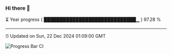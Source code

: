 ### Hi there 👋

⏳ Year progress { █████████████████████████████▁ } 97.28 %

---

⏰ Updated on Sun, 22 Dec 2024 01:09:00 GMT

![Progress Bar CI](https://github.com/liununu/liununu/workflows/Progress%20Bar%20CI/badge.svg)
